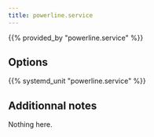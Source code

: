 ```yaml
---
title: powerline.service
---
```


{{% provided_by "powerline.service" %}}

## Options

{{% systemd_unit "powerline.service" %}}

## Additionnal notes

Nothing here.